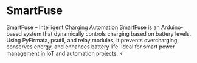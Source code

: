 # SmartFuse
SmartFuse – Intelligent Charging Automation SmartFuse is an Arduino-based system that dynamically controls charging based on battery levels. Using PyFirmata, psutil, and relay modules, it prevents overcharging, conserves energy, and enhances battery life. Ideal for smart power management in IoT and automation projects. ⚡
